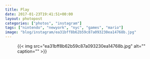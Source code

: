 ```yaml
---
title: Play
date: 2017-01-23T19:41:51+00:00
layout: photopost
categories: ["photos", "instagram"]
tags: ["nintendo", "newyork", "nyc", "games", "mario"]
image: "blog/instagram/ea31bff8b62b59c87a093230ea14768b.jpg"
---
```


<figure class="photo photo--square">
  {{< img src="ea31bff8b62b59c87a093230ea14768b.jpg" alt="" caption="" >}}

</figure>


